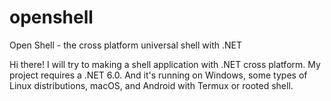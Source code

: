 # openshell
Open Shell - the cross platform universal shell with .NET

Hi there! I will try to making a shell application with .NET cross platform.
My project requires a .NET 6.0. And it's running on Windows, some types of Linux distributions, macOS, and Android with Termux or rooted shell.

